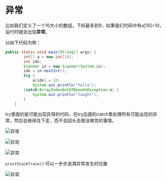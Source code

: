 ﻿# 异常

比如我们定义了一个10大小的数组，下标最多到9，如果我们代码中有a[10]=10，运行时就会出现**异常**。

以如下代码为例：
````````````java
public static void main(String[] args) {
		int[] a = new int[10];
		int idx;
		Scanner in = new Scanner(System.in);
		idx = in.nextInt();
		try {
			a[idx] = 10;
			System.out.println("hello");
		}catch(ArrayIndexOutOfBoundsException e) {
			System.out.println("Caught");
		}
	}
``````````````
try里面的是可能出现异常的代码，在try后面的catch里处理所有可能出现的异常，然后会继续往下走，而不会回头去做没做完的事情。

![异常][1]

![异常][2]

![异常][3]

`printStackTrace()`:可以一步步追溯异常发生的位置

![异常][4]


  [1]: https://github.com/LibraTang/Pics/blob/master/Java-Notes/%E5%BC%82%E5%B8%B81.png
  [2]: https://github.com/LibraTang/Pics/blob/master/Java-Notes/%E4%B8%80%E5%9C%BA.png
  [3]: https://github.com/LibraTang/Pics/blob/master/Java-Notes/%E5%BC%82%E5%B8%B83.png
  [4]: https://github.com/LibraTang/Pics/blob/master/Java-Notes/%E5%BC%82%E5%B8%B84.png